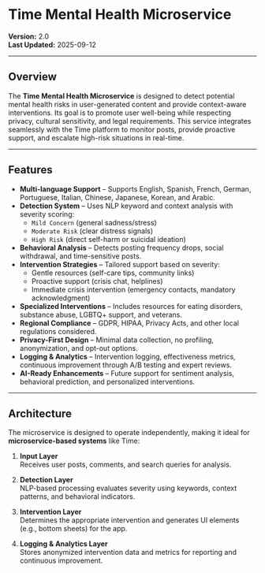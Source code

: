 # Time Mental Health Microservice

**Version:** 2.0  
**Last Updated:** 2025-09-12  

---

## Overview

The **Time Mental Health Microservice** is designed to detect potential mental health risks in user-generated content and provide context-aware interventions. Its goal is to promote user well-being while respecting privacy, cultural sensitivity, and legal requirements. This service integrates seamlessly with the Time platform to monitor posts, provide proactive support, and escalate high-risk situations in real-time.

---

## Features

- **Multi-language Support** – Supports English, Spanish, French, German, Portuguese, Italian, Chinese, Japanese, Korean, and Arabic.  
- **Detection System** – Uses NLP keyword and context analysis with severity scoring:  
  - `Mild Concern` (general sadness/stress)  
  - `Moderate Risk` (clear distress signals)  
  - `High Risk` (direct self-harm or suicidal ideation)  
- **Behavioral Analysis** – Detects posting frequency drops, social withdrawal, and time-sensitive posts.  
- **Intervention Strategies** – Tailored support based on severity:  
  - Gentle resources (self-care tips, community links)  
  - Proactive support (crisis chat, helplines)  
  - Immediate crisis intervention (emergency contacts, mandatory acknowledgment)  
- **Specialized Interventions** – Includes resources for eating disorders, substance abuse, LGBTQ+ support, and veterans.  
- **Regional Compliance** – GDPR, HIPAA, Privacy Acts, and other local regulations considered.  
- **Privacy-First Design** – Minimal data collection, no profiling, anonymization, and opt-out options.  
- **Logging & Analytics** – Intervention logging, effectiveness metrics, continuous improvement through A/B testing and expert reviews.  
- **AI-Ready Enhancements** – Future support for sentiment analysis, behavioral prediction, and personalized interventions.

---

## Architecture

The microservice is designed to operate independently, making it ideal for **microservice-based systems** like Time:

1. **Input Layer**  
   Receives user posts, comments, and search queries for analysis.  

2. **Detection Layer**  
   NLP-based processing evaluates severity using keywords, context patterns, and behavioral indicators.  

3. **Intervention Layer**  
   Determines the appropriate intervention and generates UI elements (e.g., bottom sheets) for the app.  

4. **Logging & Analytics Layer**  
   Stores anonymized intervention data and metrics for reporting and continuous improvement.  

